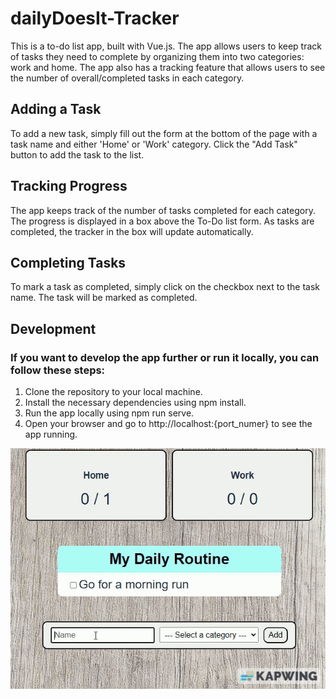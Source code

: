 # dailyDoesIt-Tracker
This is a to-do list app, built with Vue.js. The app allows users to keep track of tasks they need to complete by organizing them into two categories: work and home. 
The app also has a tracking feature that allows users to see the number of overall/completed tasks in each category.

## Adding a Task
To add a new task, simply fill out the form at the bottom of the page with a task name and either 'Home' or 'Work' category. Click the "Add Task" button to add the task to the list.

## Tracking Progress
The app keeps track of the number of tasks completed for each category. The progress is displayed in a box above the To-Do list form. As tasks are completed, the tracker in the box will update automatically.

## Completing Tasks
To mark a task as completed, simply click on the checkbox next to the task name. The task will be marked as completed.

## Development
### If you want to develop the app further or run it locally, you can follow these steps:
1. Clone the repository to your local machine.
2. Install the necessary dependencies using npm install.
3. Run the app locally using npm run serve.
4. Open your browser and go to http://localhost:{port_numer} to see the app running.

![Demo usage of app.](dailytracker.gif)


